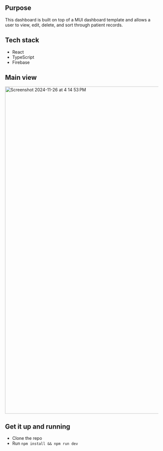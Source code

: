 ## Purpose
This dashboard is built on top of a MUI dashboard template and allows a user to view, edit, delete, and sort through patient records.

## Tech stack
- React
- TypeScript
- Firebase

## Main view
<img width="1076" alt="Screenshot 2024-11-26 at 4 14 53 PM" src="https://github.com/user-attachments/assets/98807e59-9708-4d41-abd1-31de21c6ab44">

## Get it up and running
- Clone the repo
- Run `npm install && npm run dev`
